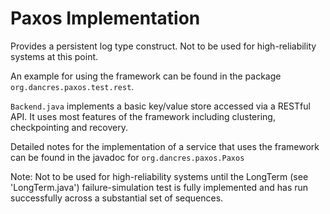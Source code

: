 Paxos Implementation
====================

Provides a persistent log type construct. Not to be used for high-reliability 
systems at this point.

An example for using the framework can be found in the package `org.dancres.paxos.test.rest`.

`Backend.java` implements a basic key/value store accessed via a RESTful API. It uses most
features of the framework including clustering, checkpointing and recovery.

Detailed notes for the implementation of a service that uses the framework can be found in
the javadoc for `org.dancres.paxos.Paxos`

 Note: Not to be used for high-reliability systems until the LongTerm (see 'LongTerm.java')
 failure-simulation test is fully implemented and has run successfully across a substantial 
 set of sequences.
